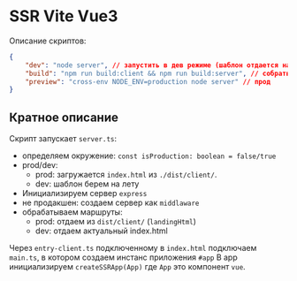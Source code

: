 # SSR Vite Vue3

Описание скриптов:
```json
{
    "dev": "node server", // запустить в дев режиме (шаблон отдается на лету)
    "build": "npm run build:client && npm run build:server", // собрать клиента и сервер в dist
    "preview": "cross-env NODE_ENV=production node server" // прод
}
```

## Кратное описание

Скрипт запускает `server.ts`:
- определяем окружение: `const isProduction: boolean = false/true`
- prod/dev:
  - prod: загружается `index.html` из `./dist/client/`.
  - dev: шаблон берем на лету
- Инициализируем сервер `express`
- не продакшен: создаем сервер как `middlaware`
- обрабатываем маршруты:
  - prod: отдаем из `dist/client/` (`landingHtml`)
  - dev: отдаем актуальный index.html

Через `entry-client.ts` подключенному в `index.html` подключаем `main.ts`, в котором создаем инстанс приложения `#app`
В app инициализируем `createSSRApp(App)` где `App` это компонент `vue`.

